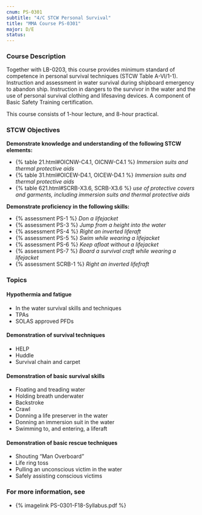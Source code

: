 ```yaml
---
cnum: PS-0301
subtitle: "4/C STCW Personal Survival"
title: "MMA Course PS-0301"
major: D/E
status: 
---
```


### Course Description

Together with LB-0203, this course provides minimum standard of competence in personal survival techniques (STCW Table A-VI/1-1). Instruction and assessment in water survival during shipboard emergency to abandon ship. Instruction in dangers to the survivor in the water and the use of personal survival clothing and lifesaving devices. A component of Basic Safety Training certification.

This course consists of 1-hour lecture, and 8-hour practical.


### STCW Objectives

**Demonstrate knowledge and understanding of the following STCW elements:**

* {% table 21.html#OICNW-C4.1, OICNW-C4.1 %} *Immersion suits and thermal protective aids*
* {% table 31.html#OICEW-D4.1, OICEW-D4.1 %} *Immersion suits and thermal protective aids*
* {% table 621.html#SCRB-X3.6, SCRB-X3.6 %} *use of protective covers and garments, including immersion suits and thermal protective aids*


**Demonstrate proficiency in the following skills:**

* {% assessment PS-1 %} *Don a lifejacket*
* {% assessment PS-3 %} *Jump from a height into the water*
* {% assessment PS-4 %} *Right an inverted liferaft*
* {% assessment PS-5 %} *Swim while wearing a lifejacket*
* {% assessment PS-6 %} *Keep afloat without a lifejacket*
* {% assessment PS-7 %} *Board a survival craft while wearing a lifejacket*
* {% assessment SCRB-1 %} *Right an inverted lifefraft*


### Topics

#### Hypothermia and fatigue

* In the water survival skills and techniques
* TPAs  
* SOLAS approved PFDs

#### Demonstration of survival techniques

* HELP
* Huddle
* Survival chain and carpet 

#### Demonstration of basic survival skills

* Floating and treading water
* Holding breath underwater 
* Backstroke 
* Crawl
* Donning a life preserver in the water
* Donning an immersion suit in the water 
* Swimming to, and entering, a liferaft 


#### Demonstration of basic rescue techniques

* Shouting “Man Overboard”
* Life ring toss 
* Pulling an unconscious victim in the water
* Safely assisting conscious victims 



### For more information, see 

* {% imagelink PS-0301-F18-Syllabus.pdf %} 



